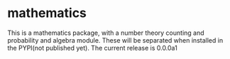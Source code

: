 # mathematics
This is a mathematics package, with a number theory counting and probability and algebra module. These will be separated
 when installed in the PYPI(not published yet). The current release is 0.0.0a1